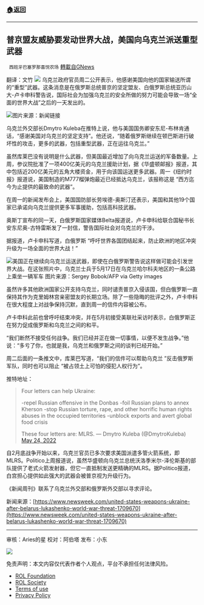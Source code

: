 ###  [:house:返回](README.md)
---


## 普京盟友威胁要发动世界大战，美国向乌克兰派送重型武器
` 西班牙巴塞罗那喜悦农场` [轉載自GNews](https://gnews.org/zh-hans/2600304/)

翻译：文竹
 ![](https://assets.gnews.org/wp-content/uploads/2022/05/1-670_1653317637-1_1653442364-1_1653475708.jpg) 
乌克兰政府官员周二公开表示，他感谢美国向他的国家输送所谓的“重型”武器。这条消息是在俄罗斯总统普京的坚定盟友、白俄罗斯总统亚历山大-卢卡申科警告说，国际社会为加强乌克兰的安全所做的努力可能会导致一场“全面的世界大战”之后的一天发出的。
 
![](https://assets.gnews.org/wp-content/uploads/2022/05/image-2448_1653503740-edited_1653503913.png)图片来源：新闻链接
 
乌克兰外交部长Dmytro Kuleba在推特上说，他与美国国务卿安东尼-布林肯通话，“感谢美国对乌克兰的坚定支持”。他还说，“随着俄罗斯继续在顿巴斯进行破坏性的攻击，更多的武器，包括重型武器，正在运往乌克兰。”
 
虽然库莱巴没有说明是什么武器，但美国最近增加了向乌克兰运送的军备数量。上周，参议院批准了一项400亿美元的乌克兰援助计划，据《华盛顿邮报》报道，其中包括近200亿美元的五角大楼资金，用于向该国运送更多武器。周一《纽约时报》报道说，美国制造的M777榴弹炮最近已经抵达乌克兰，该报称这是 “西方迄今为止提供的最致命的武器”。
 
在周一的新闻发布会上，美国国防部长劳埃德-奥斯汀还表示，美国和其他19个国家已承诺向乌克兰提供更多军事援助，包括高科技武器。
 
奥斯丁宣布的同一天，白俄罗斯国家媒体Belta报道说，卢卡申科给联合国秘书长安东尼奥-古特雷斯发了一封信，警告国际社会对乌克兰的干涉。
 
据报道，卢卡申科写道，白俄罗斯 “呼吁世界各国团结起来，防止欧洲的地区冲突升级为一场全面的世界大战！”
 
![](https://assets.gnews.org/wp-content/uploads/2022/05/image-2448_1653503789-edited_1653503905.png)美国正在继续向乌克兰运送武器，即使在白俄罗斯警告说这样做可能会引发世界大战。在这张照片中，乌克兰士兵于5月17日在乌克兰哈尔科夫地区的一条公路上乘坐一辆军车 
图片来源：Sergey Bobok/AFP via Getty images
 
虽然许多其他欧洲国家公开支持乌克兰，同时谴责普京入侵该国，但白俄罗斯一直保持其作为克里姆林宫亲密盟友的长期立场。除了一些隐晦的批评之外，卢卡申科在很大程度上对战争保持沉默，直到周一的信件内容被公布。
 
卢卡申科此前也曾呼吁结束冲突，并在5月初接受美联社采访时表示，白俄罗斯正在努力促成俄罗斯和乌克兰之间的和平。
 
“我们断然不接受任何战争。我们已经并正在做一切事情，以便不发生战争。”他说：“多亏了你，也就是我，乌克兰和俄罗斯之间的谈判已经开始。”
 
周二后面的一条推文中，库莱巴写道，“我们的信件可以帮助乌克兰 ”反击俄罗斯军队，同时也可以阻止 “被占领土上可怕的侵犯人权行为”。
 
推特地址：

> Four letters can help Ukraine:
> 
> -repel Russian offensive in the Donbas
> -foil Russian plans to annex Kherson
> -stop Russian torture, rape, and other horrific human rights abuses in the occupied territories
> -unblock exports and avert global food crisis
> 
> These four letters are: MLRS.
> — Dmytro Kuleba (@DmytroKuleba) [May 24, 2022](https://twitter.com/DmytroKuleba/status/1529117028782686209?ref_src=twsrc%5Etfw)

自2月底战争开始以来，乌克兰官员已多次要求美国派遣多管火箭系统，即MLRS。Politico上周报道说，虽然华盛顿向乌克兰总统沃洛季米尔-泽伦斯基的部队提供了老式火箭发射器，但它一直抵制发送更精确的MLRS。据Politico报道，白宫担心提供如此强大的武器会被普京视为升级行为。
 
《新闻周刊》联系了乌克兰外交部和俄罗斯外交部以寻求评论。
 
新闻来源：[https://www.newsweek.com/united-states-weapons-ukraine-after-belarus-lukashenko-world-war-threat-1709670](https://www.newsweek.com/united-states-weapons-ukraine-after-belarus-lukashenko-world-war-threat-1709670)
 
* * *
 
审核：Aries的星
校对：阿伯塔
发布：小东
 
![](https://assets.gnews.org/wp-content/uploads/2022/05/2-13-1_1653317649-1_1653442360-1_1653475703.jpeg)

免责声明：本文内容仅代表作者个人观点，平台不承担任何法律风险。
  
- [ROL Foundation](https://rolfoundation.org/)
- [ROL Society](https://rolsociety.org/)
- [Terms of use](https://gnews.org/terms-of-use-3/)
- [Privacy Policy](https://gnews.org/privacy-policy/)
